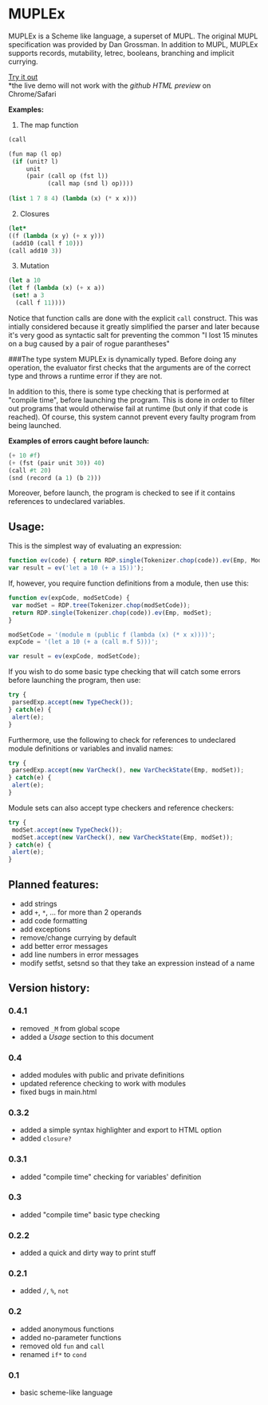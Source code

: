 MUPLEx
======

MUPLEx is a Scheme like language, a superset of MUPL. The original MUPL specification was provided by Dan Grossman.
In addition to MUPL, MUPLEx supports records, mutability, letrec, booleans, branching and implicit currying.

[Try it out](http://htmlpreview.github.com/?https://github.com/madflame991/muplex/blob/working/main.html)  
\*the live demo will not work with the *github HTML preview* on Chrome/Safari

**Examples:**

1. The map function

 ```scheme
(call 

 (fun map (l op)
  (if (unit? l) 
      unit
      (pair (call op (fst l))
            (call map (snd l) op))))
           
 (list 1 7 8 4) (lambda (x) (* x x)))
```

2. Closures

 ```scheme
(let* 
 ((f (lambda (x y) (+ x y)))
  (add10 (call f 10)))
 (call add10 3))
```

3. Mutation

 ```scheme
(let a 10
 (let f (lambda (x) (+ x a))
  (set! a 3
   (call f 11))))
```

Notice that function calls are done with the explicit `call` construct. 
This was intially considered because it greatly simplified the parser and later because 
it's very good as syntactic salt for preventing the common "I lost 15 minutes on a bug caused by a pair of rogue parantheses" 


###The type system
MUPLEx is dynamically typed. Before doing any operation, the evaluator first checks that the arguments 
are of the correct type and throws a runtime error if they are not.

In addition to this, there is some type checking that is performed at "compile time", before launching the program. 
This is done in order to filter out programs that would otherwise fail at runtime (but only if that code is reached). 
Of course, this system cannot prevent every faulty program from being launched.

**Examples of errors caught before launch:**

```scheme
(+ 10 #f)
(+ (fst (pair unit 30)) 40)
(call #t 20)
(snd (record (a 1) (b 2)))
```

Moreover, before launch, the program is checked to see if it contains references to undeclared variables.

Usage:
------

This is the simplest way of evaluating an expression: 

```js
function ev(code) { return RDP.single(Tokenizer.chop(code)).ev(Emp, ModuleSet.getEmp()); }
var result = ev('let a 10 (+ a 15))');
```

If, however, you require function definitions from a module, then use this:

```js
function ev(expCode, modSetCode) {
 var modSet = RDP.tree(Tokenizer.chop(modSetCode));
 return RDP.single(Tokenizer.chop(code)).ev(Emp, modSet); 
}

modSetCode = '(module m (public f (lambda (x) (* x x))))';
expCode = '(let a 10 (+ a (call m.f 5)))';

var result = ev(expCode, modSetCode);
```

If you wish to do some basic type checking that will catch some errors before launching the program, then use:

```js
try {
 parsedExp.accept(new TypeCheck());
} catch(e) {
 alert(e);
}
```

Furthermore, use the following to check for references to undeclared module definitions or variables and invalid names:

```js
try {
 parsedExp.accept(new VarCheck(), new VarCheckState(Emp, modSet));
} catch(e) {
 alert(e);
}
```

Module sets can also accept type checkers and reference checkers:

```js
try {
 modSet.accept(new TypeCheck());
 modSet.accept(new VarCheck(), new VarCheckState(Emp, modSet));
} catch(e) {
 alert(e);
}
```

Planned features:
-----------------

* add strings
* add `+`, `*`, ... for more than 2 operands
* add code formatting
* add exceptions
* remove/change currying by default
* add better error messages
* add line numbers in error messages
* modify setfst, setsnd so that they take an expression instead of a name

Version history:
----------------

### 0.4.1

* removed `_M` from global scope
* added a *Usage* section to this document

### 0.4

* added modules with public and private definitions
* updated reference checking to work with modules
* fixed bugs in main.html

### 0.3.2

* added a simple syntax highlighter and export to HTML option
* added `closure?`

### 0.3.1

* added "compile time" checking for variables' definition

### 0.3

* added "compile time" basic type checking

### 0.2.2

* added a quick and dirty way to print stuff

### 0.2.1

* added `/`, `%`, `not`

### 0.2

* added anonymous functions
* added no-parameter functions
* removed old `fun` and `call`
* renamed `if*` to `cond`

### 0.1

* basic scheme-like language